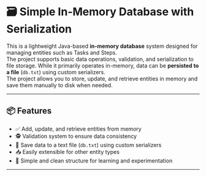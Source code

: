 # 🗃️ Simple In-Memory Database with Serialization

This is a lightweight Java-based **in-memory database** system designed for managing entities such as Tasks and Steps.  
The project supports basic data operations, validation, and serialization to file storage. While it primarily operates in-memory, data can be **persisted to a file** (`db.txt`) using custom serializers.  
The project allows you to store, update, and retrieve entities in memory and save them manually to disk when needed.

---

## 📦 Features

- ✅ Add, update, and retrieve entities from memory  
- 🕵️ Validation system to ensure data consistency  
- 📄 Save data to a text file (`db.txt`) using custom serializers  
- 📥 Easily extensible for other entity types  
- 🧪 Simple and clean structure for learning and experimentation  

---

